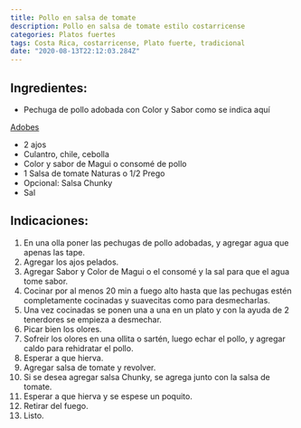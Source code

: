 ```yaml
---
title: Pollo en salsa de tomate
description: Pollo en salsa de tomate estilo costarricense
categories: Platos fuertes
tags: Costa Rica, costarricense, Plato fuerte, tradicional
date: "2020-08-13T22:12:03.284Z"
---
```


## Ingredientes:

- Pechuga de pollo  adobada con Color y Sabor como se indica aquí

[Adobes ](https://www.notion.so/Adobes-4c61df92a4b64357801ad1f68a71e99f)

- 2 ajos
- Culantro, chile, cebolla
- Color y sabor de Magui o consomé de pollo
- 1 Salsa de tomate Naturas o 1/2 Prego
- Opcional: Salsa Chunky
- Sal

## Indicaciones:

1. En una olla poner las pechugas de pollo adobadas, y agregar agua que apenas las tape.
2. Agregar los ajos pelados.
3. Agregar Sabor y Color de Magui o el consomé y la sal para que el agua tome sabor.
4. Cocinar por al menos 20 min a fuego alto hasta que las pechugas estén completamente cocinadas y suavecitas como para desmecharlas.
5. Una vez cocinadas se ponen una a una en un plato y con la ayuda de 2 tenerdores se empieza a desmechar.
6. Picar bien los olores.
7. Sofreir los olores en una ollita o sartén, luego echar el pollo, y agregar caldo para rehidratar el pollo. 
8. Esperar a que hierva.
9. Agregar salsa de tomate y revolver.
10. Si se desea agregar salsa Chunky, se agrega junto con la salsa de tomate.
11. Esperar a que hierva y se espese un poquito.
12. Retirar del fuego.
13. Listo.